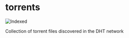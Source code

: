 torrents 
========
![Indexed](https://img.shields.io/badge/indexed-139653-blue)

Collection of torrent files discovered in the DHT network
